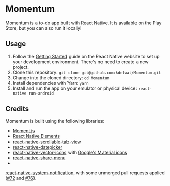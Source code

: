 # Momentum

Momentum is a to-do app built with React Native. It is available on the Play
Store, but you can also run it locally!

## Usage

1. Follow the
   [Getting Started](https://facebook.github.io/react-native/docs/getting-started.html) guide
   on the React Native website to set up your development environment. There's
   no need to create a new project.
2. Clone this repository: `git clone git@github.com:kdelwat/Momentum.git`
3. Change into the cloned directory: `cd Momentum`
4. Install dependencies with Yarn: `yarn`
4. Install and run the app on your emulator or physical device: `react-native run-android`

## Credits

Momentum is built using the following libraries:

+ [Moment.js](http://momentjs.com/)
+ [React Native Elements](https://github.com/react-native-community/react-native-elements)
+ [react-native-scrollable-tab-view](https://github.com/skv-headless/react-native-scrollable-tab-view)
+ [react-native-datepicker](https://github.com/xgfe/react-native-datepicker)
+ [react-native-vector-icons](https://github.com/oblador/react-native-vector-icons) with
  [Google's Material icons](https://material.io/icons/)
+ [react-native-share-menu](https://github.com/meedan/react-native-share-menu)
+ 
[react-native-system-notification](https://github.com/zetavg/react-native-system-notification),
  with some unmerged pull requests applied
  ([#72](https://github.com/zetavg/react-native-system-notification/pull/72) 
and
  [#76](https://github.com/zetavg/react-native-system-notification/pull/76)).
